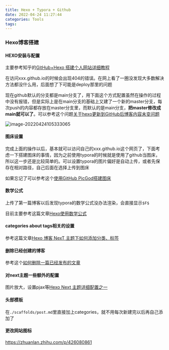 ```yaml
---
title: Hexo + Typora + Github
date: 2022-04-24 11:27:44
categories: Tools
tags:
---
```


### Hexo博客搭建

#### HEXO安装与配置

主要参考知乎的[GitHub+Hexo 搭建个人网站详细教程](https://zhuanlan.zhihu.com/p/26625249)

在访问xxx.github.io的时候会出现404的错误。在网上看了一圈没发现大多数解决方法都没什么用，后面想了下可能是deploy那里的问题

现在github默认的分支都是main分支了，用下面这个方式配置虽然在操作的过程中没有报错，但是实际上是在main分支的基础上又建了一个新的master分支，每次push的内容都存放在master分支里，而默认的是main分支，**把master修改成main就可以了**。可以参考这个问题[关于hexo更新到GitHub后博客内容未变问题](https://blog.csdn.net/Lu_xiuyuan/article/details/112056997)

<img src="https://cdn.jsdelivr.net/gh/batman47steam/typora-pic/images/image-20220424105333065.png" alt="image-20220424105333065"/>



#### 图床设置

完成上面的操作以后，基本就可以访问自己的xxx.github.io这个网页了，下面考虑一下搭建图床的事情，因为之前使用typora的时候就是使用了github当图床，所以这一步还是比较简单的。可以设置typora的图片偏好是自动上传，或者先保存在相对路径，自己后面在选择上传到图床

如果忘记了可以参考这个[使用GitHub PicGod搭建图床](https://blog.csdn.net/weixin_41301576/article/details/121645453)

#### 数学公式

上传了第一篇博客以后发现typora的数学公式没办法渲染，会直接显示`$F$`

目前主要参考这篇文章[Hexo使用数学公式](https://yixin-oss.gitee.io/daytoy/2021/06/29/Hexo%E4%BD%BF%E7%94%A8%E6%95%B0%E5%AD%A6%E5%85%AC%E5%BC%8F/)

#### categories about tags相关的设置

参考这篇文章[Hexo 博客 NexT 主题下如何添加分类、标签](https://www.cnblogs.com/cscshi/p/15196102.html)

#### 删除已经创建的博客

参考这个[如何删除一篇已经发布的文章](https://blog.csdn.net/qq_34243930/article/details/109046120)

#### 对next主题一些额外的配置

图片放大，设置pjax等[Hexo Next 主题详细配置之一](https://www.techgrow.cn/posts/755ff30d.html#%E5%90%AF%E7%94%A8-Pjax)

#### 头部模板

在`./scaffolds/post.md`里直接加上categories，就不用每次新建完以后再自己添加了

#### 更改网站图标

https://zhuanlan.zhihu.com/p/426080861
